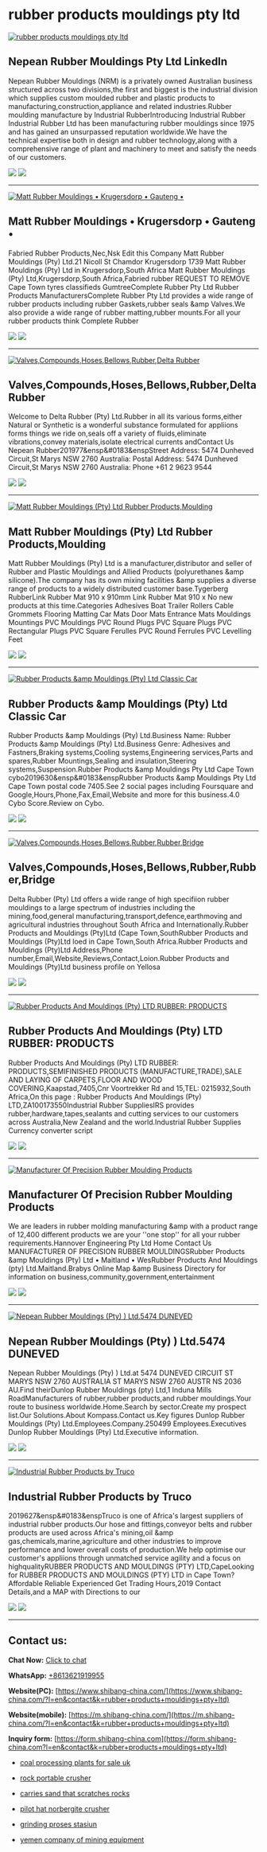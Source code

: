 # rubber products mouldings pty ltd

<a href="https://swt.shibang-china.com/?l=en&img&k=rubber+products+mouldings+pty+ltd" target="_blank">![rubber products mouldings pty ltd](http://static.shibang-china.com/all-800x300/1062.jpg)</a>

## Nepean Rubber Mouldings Pty Ltd LinkedIn
Nepean Rubber Mouldings (NRM) is a privately owned Australian business structured across two divisions,the first and biggest is the industrial division which supplies custom moulded rubber and plastic products to manufacturing,construction,appliance and related industries.Rubber moulding manufacture by Industrial RubberIntroducing Industrial Rubber Industrial Rubber Ltd has been manufacturing rubber mouldings since 1975 and has gained an unsurpassed reputation worldwide.We have the technical expertise both in design and rubber technology,along with a comprehensive range of plant and machinery to meet and satisfy the needs of our customers.


<a href="https://whatsapp.shibangsoft.com/WhatsApp.php" target="_blank" title="WhatsApp">![](http://static.shibang-china.com/icon/whatsapp.png)</a> <a href="https://swt.shibang-china.com/?l=en&icon&k=rubber+products+mouldings+pty+ltd" target="_blank">![](http://static.shibang-china.com/icon/chat-en.png)</a>

---

<a href="https://swt.shibang-china.com/?l=en&img&k=rubber+products+mouldings+pty+ltd" target="_blank">![Matt Rubber Mouldings • Krugersdorp • Gauteng •](http://static.shibang-china.com/all-800x300/677.jpg)</a>

## Matt Rubber Mouldings • Krugersdorp • Gauteng •
Fabried Rubber Products,Nec,Nsk Edit this Company Matt Rubber Mouldings (Pty) Ltd.21 Nicoll St Chamdor Krugersdorp 1739 Matt Rubber Mouldings (Pty) Ltd in Krugersdorp,South Africa Matt Rubber Mouldings (Pty) Ltd,Krugersdorp,South Africa,Fabried rubber REQUEST TO REMOVE Cape Town tyres classifieds GumtreeComplete Rubber Pty Ltd Rubber Products ManufacturersComplete Rubber Pty Ltd provides a wide range of rubber products including rubber Gaskets,rubber seals &amp Valves.We also provide a wide range of rubber matting,rubber mounts.For all your rubber products think Complete Rubber


<a href="https://whatsapp.shibangsoft.com/WhatsApp.php" target="_blank" title="WhatsApp">![](http://static.shibang-china.com/icon/whatsapp.png)</a> <a href="https://swt.shibang-china.com/?l=en&icon&k=rubber+products+mouldings+pty+ltd" target="_blank">![](http://static.shibang-china.com/icon/chat-en.png)</a>

---

<a href="https://swt.shibang-china.com/?l=en&img&k=rubber+products+mouldings+pty+ltd" target="_blank">![Valves,Compounds,Hoses,Bellows,Rubber,Delta Rubber](http://static.shibang-china.com/all-800x300/252.jpg)</a>

## Valves,Compounds,Hoses,Bellows,Rubber,Delta Rubber
Welcome to Delta Rubber (Pty) Ltd.Rubber in all its various forms,either Natural or Synthetic is a wonderful substance formulated for appliions forms things we ride on,seals off a variety of fluids,eliminate vibrations,convey materials,isolate electrical currents andContact Us Nepean Rubber201977&ensp&#0183&enspStreet Address: 5474 Dunheved Circuit,St Marys NSW 2760 Australia: Postal Address: 5474 Dunheved Circuit,St Marys NSW 2760 Australia: Phone +61 2 9623 9544


<a href="https://whatsapp.shibangsoft.com/WhatsApp.php" target="_blank" title="WhatsApp">![](http://static.shibang-china.com/icon/whatsapp.png)</a> <a href="https://swt.shibang-china.com/?l=en&icon&k=rubber+products+mouldings+pty+ltd" target="_blank">![](http://static.shibang-china.com/icon/chat-en.png)</a>

---

<a href="https://swt.shibang-china.com/?l=en&img&k=rubber+products+mouldings+pty+ltd" target="_blank">![Matt Rubber Mouldings (Pty) Ltd Rubber Products,Moulding](http://static.shibang-china.com/all-800x300/868.jpg)</a>

## Matt Rubber Mouldings (Pty) Ltd Rubber Products,Moulding
Matt Rubber Mouldings (Pty) Ltd is a manufacturer,distributor and seller of Rubber and Plastic Mouldings and Allied Products (polyurethanes &amp silicone).The company has its own mixing facilities &amp supplies a diverse range of products to a widely distributed customer base.Tygerberg RubberLink Rubber Mat 910 x 910mm Link Rubber Mat 910 x No new products at this time.Categories Adhesives Boat Trailer Rollers Cable Grommets Flooring Matting Car Mats Door Mats Entrance Mats Mouldings Mountings PVC Mouldings PVC Round Plugs PVC Square Plugs PVC Rectangular Plugs PVC Square Ferulles PVC Round Ferrules PVC Levelling Feet


<a href="https://whatsapp.shibangsoft.com/WhatsApp.php" target="_blank" title="WhatsApp">![](http://static.shibang-china.com/icon/whatsapp.png)</a> <a href="https://swt.shibang-china.com/?l=en&icon&k=rubber+products+mouldings+pty+ltd" target="_blank">![](http://static.shibang-china.com/icon/chat-en.png)</a>

---

<a href="https://swt.shibang-china.com/?l=en&img&k=rubber+products+mouldings+pty+ltd" target="_blank">![Rubber Products &amp Mouldings (Pty) Ltd Classic Car](http://static.shibang-china.com/all-800x300/857.jpg)</a>

## Rubber Products &amp Mouldings (Pty) Ltd Classic Car
Rubber Products &amp Mouldings (Pty) Ltd.Business Name: Rubber Products &amp Mouldings (Pty) Ltd.Business Genre: Adhesives and Fastners,Braking systems,Cooling systems,Engineering services,Parts and spares,Rubber Mountings,Sealing and insulation,Steering systems,Suspension.Rubber Products &amp Mouldings Pty Ltd Cape Town cybo2019630&ensp&#0183&enspRubber Products &amp Mouldings Pty Ltd Cape Town postal code 7405.See 2 social pages including Foursquare and Google,Hours,Phone,Fax,Email,Website and more for this business.4.0 Cybo Score.Review on Cybo.


<a href="https://whatsapp.shibangsoft.com/WhatsApp.php" target="_blank" title="WhatsApp">![](http://static.shibang-china.com/icon/whatsapp.png)</a> <a href="https://swt.shibang-china.com/?l=en&icon&k=rubber+products+mouldings+pty+ltd" target="_blank">![](http://static.shibang-china.com/icon/chat-en.png)</a>

---

<a href="https://swt.shibang-china.com/?l=en&img&k=rubber+products+mouldings+pty+ltd" target="_blank">![Valves,Compounds,Hoses,Bellows,Rubber,Rubber,Bridge](http://static.shibang-china.com/all-800x300/1029.jpg)</a>

## Valves,Compounds,Hoses,Bellows,Rubber,Rubber,Bridge
Delta Rubber (Pty) Ltd offers a wide range of high specifiion rubber mouldings to a large spectrum of industries including the mining,food,general manufacturing,transport,defence,earthmoving and agricultural industries throughout South Africa and Internationally.Rubber Products and Mouldings (Pty)Ltd (Cape Town,SouthRubber Products and Mouldings (Pty)Ltd loed in Cape Town,South Africa.Rubber Products and Mouldings (Pty)Ltd Address,Phone number,Email,Website,Reviews,Contact,Loion.Rubber Products and Mouldings (Pty)Ltd business profile on Yellosa


<a href="https://whatsapp.shibangsoft.com/WhatsApp.php" target="_blank" title="WhatsApp">![](http://static.shibang-china.com/icon/whatsapp.png)</a> <a href="https://swt.shibang-china.com/?l=en&icon&k=rubber+products+mouldings+pty+ltd" target="_blank">![](http://static.shibang-china.com/icon/chat-en.png)</a>

---

<a href="https://swt.shibang-china.com/?l=en&img&k=rubber+products+mouldings+pty+ltd" target="_blank">![Rubber Products And Mouldings (Pty) LTD RUBBER: PRODUCTS](http://static.shibang-china.com/all-800x300/1000.jpg)</a>

## Rubber Products And Mouldings (Pty) LTD RUBBER: PRODUCTS
Rubber Products And Mouldings (Pty) LTD RUBBER: PRODUCTS,SEMIFINISHED PRODUCTS (MANUFACTURE,TRADE),SALE AND LAYING OF CARPETS,FLOOR AND WOOD COVERING,Kaapstad,7405,Cnr Voortrekker Rd and 15,TEL: 0215932,South Africa,On this page : Rubber Products And Mouldings (Pty) LTD,ZA100173550Industrial Rubber SuppliesIRS provides rubber,hardware,tapes,sealants and cutting services to our customers across Australia,New Zealand and the world.Industrial Rubber Supplies Currency converter script


<a href="https://whatsapp.shibangsoft.com/WhatsApp.php" target="_blank" title="WhatsApp">![](http://static.shibang-china.com/icon/whatsapp.png)</a> <a href="https://swt.shibang-china.com/?l=en&icon&k=rubber+products+mouldings+pty+ltd" target="_blank">![](http://static.shibang-china.com/icon/chat-en.png)</a>

---

<a href="https://swt.shibang-china.com/?l=en&img&k=rubber+products+mouldings+pty+ltd" target="_blank">![Manufacturer Of Precision Rubber Moulding Products](http://static.shibang-china.com/all-800x300/759.jpg)</a>

## Manufacturer Of Precision Rubber Moulding Products
We are leaders in rubber molding manufacturing &amp with a product range of 12,400 different products we are your ''one stop'' for all your rubber requirements.Hannover Engineering Pty Ltd Home Contact Us MANUFACTURER OF PRECISION RUBBER MOULDINGSRubber Products &amp Mouldings (Pty) Ltd • Maitland • WesRubber Products And Mouldings (pty) Ltd.Maitland.Brabys Online Map &amp Business Directory for information on business,community,government,entertainment


<a href="https://whatsapp.shibangsoft.com/WhatsApp.php" target="_blank" title="WhatsApp">![](http://static.shibang-china.com/icon/whatsapp.png)</a> <a href="https://swt.shibang-china.com/?l=en&icon&k=rubber+products+mouldings+pty+ltd" target="_blank">![](http://static.shibang-china.com/icon/chat-en.png)</a>

---

<a href="https://swt.shibang-china.com/?l=en&img&k=rubber+products+mouldings+pty+ltd" target="_blank">![Nepean Rubber Mouldings (Pty) ) Ltd.5474 DUNEVED](http://static.shibang-china.com/all-800x300/1497.jpg)</a>

## Nepean Rubber Mouldings (Pty) ) Ltd.5474 DUNEVED
Nepean Rubber Mouldings (Pty) ) Ltd.at 5474 DUNEVED CIRCUIT ST MARYS NSW 2760 AUSTRALIA ST MARYS NSW 2760 AUSTR NS 2036 AU.Find theirDunlop Rubber Mouldings (pty) Ltd,1 Induna Mills RoadManufacturers of rubber,rubber products,and rubber mouldings.Your route to business worldwide.Home.Search by sector.Create my prospect list.Our Solutions.About Kompass.Contact us.Key figures Dunlop Rubber Mouldings (Pty) Ltd.Employees.Company.250499 Employees.Executives Dunlop Rubber Mouldings (Pty) Ltd.Executive information.


<a href="https://whatsapp.shibangsoft.com/WhatsApp.php" target="_blank" title="WhatsApp">![](http://static.shibang-china.com/icon/whatsapp.png)</a> <a href="https://swt.shibang-china.com/?l=en&icon&k=rubber+products+mouldings+pty+ltd" target="_blank">![](http://static.shibang-china.com/icon/chat-en.png)</a>

---

<a href="https://swt.shibang-china.com/?l=en&img&k=rubber+products+mouldings+pty+ltd" target="_blank">![Industrial Rubber Products by Truco](http://static.shibang-china.com/all-800x300/1203.jpg)</a>

## Industrial Rubber Products by Truco
2019627&ensp&#0183&enspTruco is one of Africa's largest suppliers of industrial rubber products.Our hose and fittings,conveyor belts and rubber products are used across Africa's mining,oil &amp gas,chemicals,marine,agriculture and other industries to improve performance and lower overall costs of production.We help optimise our customer's appliions through unmatched service agility and a focus on highqualityRUBBER PRODUCTS AND MOULDINGS (PTY) LTD,CapeLooking for RUBBER PRODUCTS AND MOULDINGS (PTY) LTD in Cape Town? Affordable Reliable Experienced Get Trading Hours,2019 Contact Details,and a MAP with Directions to our


<a href="https://whatsapp.shibangsoft.com/WhatsApp.php" target="_blank" title="WhatsApp">![](http://static.shibang-china.com/icon/whatsapp.png)</a> <a href="https://swt.shibang-china.com/?l=en&icon&k=rubber+products+mouldings+pty+ltd" target="_blank">![](http://static.shibang-china.com/icon/chat-en.png)</a>

---
## Contact us:

**Chat Now:** [Click to chat](https://swt.shibang-china.com?l=en&contact&k=rubber+products+mouldings+pty+ltd)

**WhatsApp:**  [+8613621919955](https://whatsapp.shibangsoft.com/WhatsApp.php)

**Website(PC):** [https://www.shibang-china.com/](https://www.shibang-china.com/?l=en&contact&k=rubber+products+mouldings+pty+ltd)

**Website(mobile):** [https://m.shibang-china.com/](https://m.shibang-china.com/?l=en&contact&k=rubber+products+mouldings+pty+ltd)

**Inquiry form:** [https://form.shibang-china.com](https://form.shibang-china.com?l=en&contact&k=rubber+products+mouldings+pty+ltd)

* [coal processing plants for sale uk](../115/coal%20processing%20plants%20for%20sale%20uk.md)

* [rock portable crusher](../115/rock%20portable%20crusher.md)

* [carries sand that scratches rocks](../117/carries%20sand%20that%20scratches%20rocks.md)

* [pilot hat norbergite crusher](../125/pilot%20hat%20norbergite%20crusher.md)

* [grinding proses stasiun](../114/grinding%20proses%20stasiun.md)

* [yemen company of mining equipment](../119/yemen%20company%20of%20mining%20equipment.md)